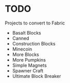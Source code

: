 # TODO
Projects to convert to Fabric

- Basalt Blocks
- Canned
- Construction Blocks
- Minecoin
- More Blocks
- More Pumpkins
- Simple Magnets
- Spawner Craft
- Ultimate Block Breaker
